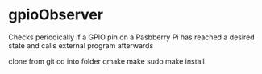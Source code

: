 gpioObserver
============

Checks periodically if a GPIO pin on a Pasbberry Pi has reached a desired state and calls external program afterwards

clone from git
cd into folder
qmake
make
sudo make install
